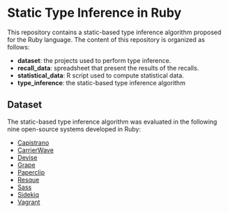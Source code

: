 # Static Type Inference in Ruby
This repository contains a static-based type inference algorithm proposed for the Ruby language. The
content of this repository is organized as follows:
- **dataset**: the projects used to perform type inference.
- **recall_data**: spreadsheet that present the results of the recalls.
- **statistical_data**: R script used to compute statistical data.
- **type_inference**: the static-based type inference algorithm

## Dataset
The static-based type inference algorithm was evaluated in the following nine open-source systems developed in Ruby:
- [Capistrano](https://github.com/sergiotp/Static-Type-Inference-in-Ruby/blob/master/dataset/capistrano-8a33c00f975905bfa25364a264d5f147ae1626bd.zip)
- [CarrierWave](https://github.com/sergiotp/Static-Type-Inference-in-Ruby/blob/master/dataset/carrierwave-6c5941fd06d10aa545364a1be8fd26e314fff36b.zip)
- [Devise](https://github.com/sergiotp/Static-Type-Inference-in-Ruby/blob/master/dataset/devise-4c3838bb759ec741558ecf86bd6cf01465043e4c.zip)
- [Grape](https://github.com/sergiotp/Static-Type-Inference-in-Ruby/blob/master/dataset/grape-9d3dcf7b1692fc65d02587478c56d2cd767cb435.zip)
- [Paperclip](https://github.com/sergiotp/Static-Type-Inference-in-Ruby/blob/master/dataset/paperclip-7c81e7813e75950d111885b44d33c08358e5e46c.zip)
- [Resque](https://github.com/sergiotp/Static-Type-Inference-in-Ruby/blob/master/dataset/resque-c295da9de0034b20ce79600e9f54fb279695f522.zip)
- [Sass](https://github.com/sergiotp/Static-Type-Inference-in-Ruby/blob/master/dataset/sass-64c5c111c04feaa91428e7d03eb6d4284e6a2d64.zip)
- [Sidekiq](https://github.com/sergiotp/Static-Type-Inference-in-Ruby/blob/master/dataset/sidekiq-749fe550296fc9407c374a209b1f8aa098a7becf.zip)
- [Vagrant](https://github.com/sergiotp/Static-Type-Inference-in-Ruby/blob/master/dataset/vagrant-04891886c4f79f6a60ad35725061a5234f277765.zip)



